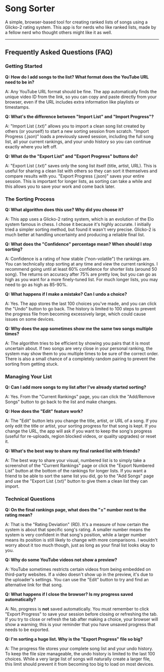 # Song Sorter

A simple, browser-based tool for creating ranked lists of songs using a Glicko-2 rating system. This app is for nerds who like ranked lists, made by a fellow nerd who thought others might like it as well.

---

## Frequently Asked Questions (FAQ)

### Getting Started

**Q: How do I add songs to the list? What format does the YouTube URL need to be in?**

A: Any YouTube URL format should be fine. The app automatically finds the unique video ID from the link, so you can copy and paste directly from your browser, even if the URL includes extra information like playlists or timestamps.

**Q: What's the difference between "Import List" and "Import Progress"?**

A: "Import List (.txt)" allows you to import a clean song list created by others (or yourself) to start a new sorting session from scratch. "Import Progress (.json)" loads a previously saved session, including the full song list, all your current rankings, and your undo history so you can continue exactly where you left off.

**Q: What do the "Export List" and "Export Progress" buttons do?**

A: "Export List (.txt)" saves only the song list itself (title, artist, URL). This is useful for sharing a clean list with others so they can sort it themselves and compare results with you. "Export Progress (.json)" saves your entire session. This is important for longer lists, as sorting can take a while and this allows you to save your work and come back later.

### The Sorting Process

**Q: What algorithm does this use? Why did you choose it?**

A: This app uses a Glicko-2 rating system, which is an evolution of the Elo system famous in chess. I chose it because it's highly accurate. I initially tried a simpler sorting method, but found it wasn't very precise. Glicko-2 is much better at handling uncertainty and producing a reliable final list.

**Q: What does the "Confidence" percentage mean? When should I stop sorting?**

A: Confidence is a rating of how stable ("non-volatile") the rankings are. You can technically stop sorting at any time and view the current rankings. I recommend going until at least 60% confidence for shorter lists (around 50 song). The returns on accuracy after 75% are pretty low, but you can go as high as you want for a more finely-tuned list. For much longer lists, you may need to go as high as 85-90%.

**Q: What happens if I make a mistake? Can I undo a choice?**

A: Yes. The app stores the last 100 choices you've made, and you can click the "Undo" button to go back. The history is limited to 100 steps to prevent the progress file from becoming excessively large, which could cause issues on some devices.

**Q: Why does the app sometimes show me the same two songs multiple times?**

A: The algorithm tries to be efficient by showing you pairs that it is most uncertain about. If two songs are very close in your personal ranking, the system may show them to you multiple times to be sure of the correct order. There is also a small chance of a completely random pairing to prevent the sorting from getting stuck.

### Managing Your List

**Q: Can I add more songs to my list after I've already started sorting?**

A: Yes. From the "Current Rankings" page, you can click the "Add/Remove Songs" button to go back to the list and make changes.

**Q: How does the "Edit" feature work?**

A: The "Edit" button lets you change the title, artist, or URL of a song. If you only edit the title or artist, your sorting progress for that song is kept. If you change the URL, the app will ask if you want to keep the song's progress (useful for re-uploads, region blocked videos, or quality upgrades) or reset it.

**Q: What's the best way to share my final ranked list with friends?**

A: The best way to share your visual, numbered list is to simply take a screenshot of the "Current Rankings" page or click the "Export Numbered List" button at the bottom of the rankings for longer lists. If you want a friend to be able to sort the same list you did, go to the "Add Songs" page and use the "Export List (.txt)" button to give them a clean list they can import.

### Technical Questions

**Q: On the final rankings page, what does the "±" number next to the rating mean?**

A: That is the "Rating Deviation" (RD). It's a measure of how certain the system is about that specific song's rating. A smaller number means the system is very confident in that song's position, while a larger number means its position is still likely to change with more comparisons. I wouldn't worry about it too much though, just as long as your final list looks okay to you.

**Q: Why do some YouTube videos not show a preview?**

A: YouTube sometimes restricts certain videos from being embedded on third-party websites. If a video doesn't show up in the preview, it's due to the uploader's settings. You can use the "Edit" button to try and find an alternative link for that song.

**Q: What happens if I close the browser? Is my progress saved automatically?**

A: No, progress is **not** saved automatically. You must remember to click "Export Progress" to save your session before closing or refreshing the tab. If you try to close or refresh the tab after making a choice, your browser will show a warning; this is your reminder that you have unsaved progress that needs to be exported.

**Q: I'm sorting a huge list. Why is the "Export Progress" file so big?**

A: The progress file stores your complete song list and your undo history. To keep the file size manageable, the undo history is limited to the last 100 choices. While a very large list of songs will naturally create a larger file, this limit should prevent it from becoming too big to load on most devices.
